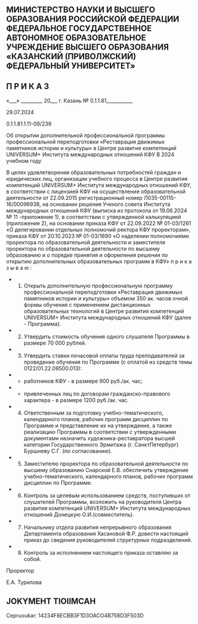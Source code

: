 <!-- image -->

## МИНИСТЕРСТВО НАУКИ И ВЫСШЕГО ОБРАЗОВАНИЯ РОССИЙСКОЙ ФЕДЕРАЦИИ ФЕДЕРАЛЬНОЕ ГОСУДАРСТВЕННОЕ АВТОНОМНОЕ ОБРАЗОВАТЕЛЬНОЕ УЧРЕЖДЕНИЕ ВЫСШЕГО ОБРАЗОВАНИЯ «КАЗАНСКИЙ (ПРИВОЛЖСКИЙ) ФЕДЕРАЛЬНЫЙ УНИВЕРСИТЕТ»

## П Р И К А З

«\_\_\_» \_\_\_\_\_\_\_\_\_ 20\_\_\_ г.                            Казань                            № 0.1.1.81\_\_\_\_\_\_\_\_\_\_\_

29.07.2024

0.1.1.81.1.11-09/239

Об открытии дополнительной профессиональной программы профессиональной переподготовки «Реставрация движимых памятников истории и культуры» в Центре развития компетенций UNIVERSUM+ Института международных отношений КФУ В 2024 учебном году

В  целях  удовлетворения  образовательных  потребностей  граждан  и  юридических лиц,  организации  учебного  процесса  в  Центре  развития  компетенций  UNIVERSUM+ Института  международных  отношений  КФУ,  в  соответствии  с  лицензией  КФУ  на осуществление  образовательной  деятельности  от  22.09.2015  регистрационный  номер Л035-00115-16/00096938, на основании решения Ученого совета Института международных отношений КФУ (выписка из протокола от 19.06.2024 № 11 -приложение 1), в соответствии с утвержденной калькуляцией (приложение 2), на основании  приказа  КФУ  от  22.09.2022  №  01-03/1261  «О  делегировании  отдельных полномочий  ректора  КФУ  проректорам»,  приказа  КФУ  от  20.10.2023  №  01-03/1690 «О  наделении полномочиями проректора по образовательной деятельности и заместителя проректора  по  образовательной  деятельности  по  высшему  образованию  и  о  порядке принятия и оформления решения по открытию дополнительных образовательных программ в КФУ» п р и к а з ы в а ю :

- 1. Открыть  дополнительную  профессиональную  программу профессиональной переподготовки  «Реставрация  движимых  памятников  истории  и  культуры»  объемом 350 ак. часов  очной  формы  обучения  с  применением  дистанционных  образовательных технологий  в  Центре  развития  компетенций  UNIVERSUM+  Института  международных отношений КФУ (далее - Программа).
- 2. Утвердить стоимость обучения одного слушателя Программы в размере 70 000 рублей.

- 3. Утвердить ставки почасовой оплаты труда преподавателей за проведение обучения по Программе (с оплатой из средств темы 0122/01.22.08500.013):
- -  работников КФУ - в размере 900 руб./ак. час;
- - привлеченных  лиц  по  договорам  гражданско-правового  характера  -  в  размере 1200  руб./ак. час.
- 4. Ответственным  за подготовку учебно-тематического, календарного планов, рабочих программ дисциплин по Программе и представление их на утверждение, а также реализацию Программы в соответствии с утвержденными документами назначить художника-реставратора высшей категории Государственного Эрмитажа (г. СанктПетербург) Буршневу С.Г. (по согласованию).
- 5. Заместителю проректора по образовательной деятельности по высшему образованию Снарской Е.В. обеспечить утверждение учебно-тематического, календарного планов, рабочих программ дисциплин по Программе.
- 6. Контроль  за  целевым  использованием  средств,  поступивших  от  слушателей Программы,  возложить  на  руководителя  Центра  развития  компетенций  UNIVERSUM+ Института международных отношений Донецкую О.И.(совместитель).
- 7. Начальнику отдела развития непрерывного образования Департамента образования  Хасановой  Ф.Р.  довести  настоящий  приказ  до  сведения  руководителей структурных подразделений.
- 8. Контроль за исполнением настоящего приказа оставляю за собой.

Проректор

Е.А. Турилова

## JOKYMEHT TIOIIMCAH

Cepruoukar: 14234F8ECBB3F1D3OACO4B758D3F503D